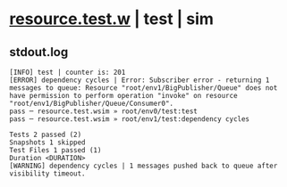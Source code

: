 # [resource.test.w](../../../../../examples/tests/valid/resource.test.w) | test | sim

## stdout.log
```log
[INFO] test | counter is: 201
[ERROR] dependency cycles | Error: Subscriber error - returning 1 messages to queue: Resource "root/env1/BigPublisher/Queue" does not have permission to perform operation "invoke" on resource "root/env1/BigPublisher/Queue/Consumer0".
pass ─ resource.test.wsim » root/env0/test:test             
pass ─ resource.test.wsim » root/env1/test:dependency cycles

Tests 2 passed (2)
Snapshots 1 skipped
Test Files 1 passed (1)
Duration <DURATION>
[WARNING] dependency cycles | 1 messages pushed back to queue after visibility timeout.
```

